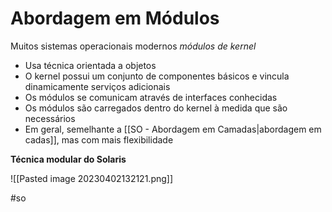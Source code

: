 
# Abordagem em Módulos

Muitos sistemas operacionais modernos *módulos de kernel*

- Usa técnica orientada a objetos
- O kernel possui um conjunto de componentes básicos e vincula dinamicamente serviços adicionais
- Os módulos se comunicam através de interfaces conhecidas
- Os módulos são carregados dentro do kernel à medida que são necessários
- Em geral, semelhante a [[SO - Abordagem em Camadas|abordagem em cadas]], mas com mais flexibilidade

**Técnica modular do Solaris**

![[Pasted image 20230402132121.png]]

#so

